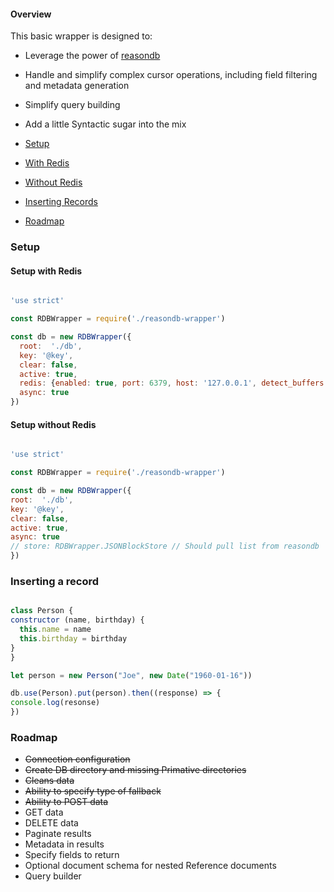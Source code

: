 #### Overview

This basic wrapper is designed to:
- Leverage the power of [reasondb](https://github.com/anywhichway/reasondb)
- Handle and simplify complex cursor operations, including field filtering and metadata generation
- Simplify query building
- Add a little Syntactic sugar into the mix 

- [Setup](#setup)
 - [With Redis](#setup-with-redis)
 - [Without Redis](#setup-without-redis)
- [Inserting Records](#inserting-a-record)
- [Roadmap](#roadmap)

### Setup

#### Setup with Redis

```javascript

'use strict'

const RDBWrapper = require('./reasondb-wrapper')

const db = new RDBWrapper({
  root:  './db',
  key: '@key',
  clear: false,
  active: true,
  redis: {enabled: true, port: 6379, host: '127.0.0.1', detect_buffers: true},
  async: true
})
  ```

#### Setup without Redis

  ```javascript

'use strict'

const RDBWrapper = require('./reasondb-wrapper')

const db = new RDBWrapper({
  root:  './db',
  key: '@key',
  clear: false,
  active: true,
  async: true
  // store: RDBWrapper.JSONBlockStore // Should pull list from reasondb
})
  ```

### Inserting a record

  ```javascript

class Person {
  constructor (name, birthday) {
    this.name = name
    this.birthday = birthday
  }
}

let person = new Person("Joe", new Date("1960-01-16"))

db.use(Person).put(person).then((response) => {
  console.log(resonse)
})

  ```

### Roadmap
- ~~Connection configuration~~
- ~~Create DB directory and missing Primative directories~~
- ~~Cleans data~~
- ~~Ability to specify type of fallback~~
- ~~Ability to POST data~~
- GET data
- DELETE data
- Paginate results
- Metadata in results
- Specify fields to return
- Optional document schema for nested Reference documents
- Query builder
